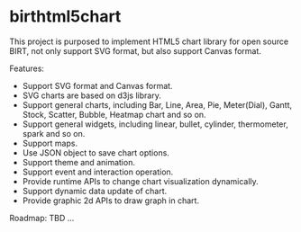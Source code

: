 birthtml5chart
==============

This project is purposed to implement HTML5 chart library for open source BIRT, not only support SVG format, but also support Canvas format.

Features:
* Support SVG format and Canvas format.
* SVG charts are based on d3js library.
* Support general charts, including Bar, Line, Area, Pie, Meter(Dial), Gantt, Stock, Scatter, Bubble, Heatmap chart and so on.
* Support general widgets, including linear, bullet, cylinder, thermometer, spark and so on.
* Support maps.
* Use JSON object to save chart options.
* Support theme and animation.
* Support event and interaction operation.
* Provide runtime APIs to change chart visualization dynamically.
* Support dynamic data update of chart.
* Provide graphic 2d APIs to draw graph in chart.

Roadmap:
TBD ...
